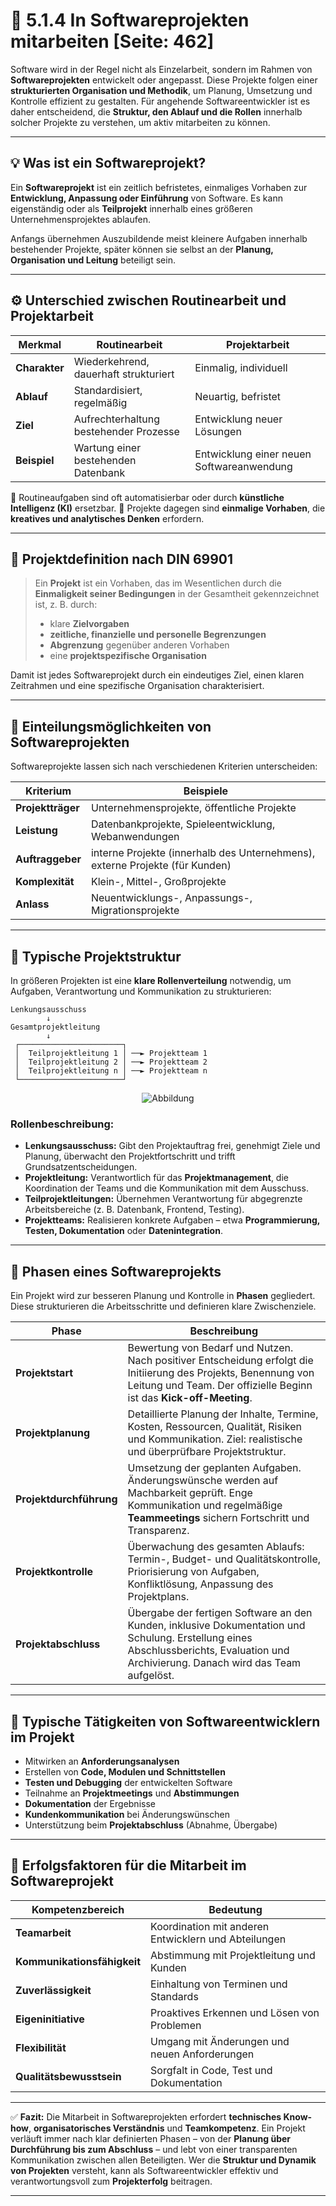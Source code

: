 # 🧩 5.1.4 In Softwareprojekten mitarbeiten [Seite: 462]

Software wird in der Regel nicht als Einzelarbeit, sondern im Rahmen von **Softwareprojekten** entwickelt oder angepasst. Diese Projekte folgen einer **strukturierten Organisation und Methodik**, um Planung, Umsetzung und Kontrolle effizient zu gestalten. Für angehende Softwareentwickler ist es daher entscheidend, die **Struktur, den Ablauf und die Rollen** innerhalb solcher Projekte zu verstehen, um aktiv mitarbeiten zu können.

---

## 💡 Was ist ein Softwareprojekt?

Ein **Softwareprojekt** ist ein zeitlich befristetes, einmaliges Vorhaben zur **Entwicklung, Anpassung oder Einführung** von Software.
Es kann eigenständig oder als **Teilprojekt** innerhalb eines größeren Unternehmensprojektes ablaufen.

Anfangs übernehmen Auszubildende meist kleinere Aufgaben innerhalb bestehender Projekte, später können sie selbst an der **Planung, Organisation und Leitung** beteiligt sein.

---

## ⚙️ Unterschied zwischen Routinearbeit und Projektarbeit

| Merkmal       | Routinearbeit                          | Projektarbeit                             |
| ------------- | -------------------------------------- | ----------------------------------------- |
| **Charakter** | Wiederkehrend, dauerhaft strukturiert  | Einmalig, individuell                     |
| **Ablauf**    | Standardisiert, regelmäßig             | Neuartig, befristet                       |
| **Ziel**      | Aufrechterhaltung bestehender Prozesse | Entwicklung neuer Lösungen                |
| **Beispiel**  | Wartung einer bestehenden Datenbank    | Entwicklung einer neuen Softwareanwendung |

🔹 Routineaufgaben sind oft automatisierbar oder durch **künstliche Intelligenz (KI)** ersetzbar.
🔹 Projekte dagegen sind **einmalige Vorhaben**, die **kreatives und analytisches Denken** erfordern.

---

## 🧩 Projektdefinition nach DIN 69901

> Ein **Projekt** ist ein Vorhaben, das im Wesentlichen durch die **Einmaligkeit seiner Bedingungen** in der Gesamtheit gekennzeichnet ist, z. B. durch:
>
> * klare **Zielvorgaben**
> * **zeitliche, finanzielle und personelle Begrenzungen**
> * **Abgrenzung** gegenüber anderen Vorhaben
> * eine **projektspezifische Organisation**

Damit ist jedes Softwareprojekt durch ein eindeutiges Ziel, einen klaren Zeitrahmen und eine spezifische Organisation charakterisiert.

---

## 🧠 Einteilungsmöglichkeiten von Softwareprojekten

Softwareprojekte lassen sich nach verschiedenen Kriterien unterscheiden:

| Kriterium         | Beispiele                                                                    |
| ----------------- | ---------------------------------------------------------------------------- |
| **Projektträger** | Unternehmensprojekte, öffentliche Projekte                                   |
| **Leistung**      | Datenbankprojekte, Spieleentwicklung, Webanwendungen                         |
| **Auftraggeber**  | interne Projekte (innerhalb des Unternehmens), externe Projekte (für Kunden) |
| **Komplexität**   | Klein-, Mittel-, Großprojekte                                                |
| **Anlass**        | Neuentwicklungs-, Anpassungs-, Migrationsprojekte                            |

---

## 🧩 Typische Projektstruktur

In größeren Projekten ist eine **klare Rollenverteilung** notwendig, um Aufgaben, Verantwortung und Kommunikation zu strukturieren:

```
Lenkungsausschuss
        ↓
Gesamtprojektleitung
        ↓
 ┌───────────────────────┐
 │  Teilprojektleitung 1 │ ──► Projektteam 1
 │  Teilprojektleitung 2 │ ──► Projektteam 2
 │  Teilprojektleitung n │ ──► Projektteam n
 └───────────────────────┘
```

<div style="display:flex;justify-content:center">
    <img src="/lernfeld_5/projektstruktur.png" alt="Abbildung" style="max-width:100%;height:auto;display:block;margin:0;" />
</div>

### Rollenbeschreibung:

* **Lenkungsausschuss:**
  Gibt den Projektauftrag frei, genehmigt Ziele und Planung, überwacht den Projektfortschritt und trifft Grundsatzentscheidungen.
* **Projektleitung:**
  Verantwortlich für das **Projektmanagement**, die Koordination der Teams und die Kommunikation mit dem Ausschuss.
* **Teilprojektleitungen:**
  Übernehmen Verantwortung für abgegrenzte Arbeitsbereiche (z. B. Datenbank, Frontend, Testing).
* **Projektteams:**
  Realisieren konkrete Aufgaben – etwa **Programmierung, Testen, Dokumentation** oder **Datenintegration**.

---

## 🔄 Phasen eines Softwareprojekts

Ein Projekt wird zur besseren Planung und Kontrolle in **Phasen** gegliedert.
Diese strukturieren die Arbeitsschritte und definieren klare Zwischenziele.

| Phase                   | Beschreibung                                                                                                                                                                           |
| ----------------------- | -------------------------------------------------------------------------------------------------------------------------------------------------------------------------------------- |
| **Projektstart**        | Bewertung von Bedarf und Nutzen. Nach positiver Entscheidung erfolgt die Initiierung des Projekts, Benennung von Leitung und Team. Der offizielle Beginn ist das **Kick-off-Meeting**. |
| **Projektplanung**      | Detaillierte Planung der Inhalte, Termine, Kosten, Ressourcen, Qualität, Risiken und Kommunikation. Ziel: realistische und überprüfbare Projektstruktur.                               |
| **Projektdurchführung** | Umsetzung der geplanten Aufgaben. Änderungswünsche werden auf Machbarkeit geprüft. Enge Kommunikation und regelmäßige **Teammeetings** sichern Fortschritt und Transparenz.            |
| **Projektkontrolle**    | Überwachung des gesamten Ablaufs: Termin-, Budget- und Qualitätskontrolle, Priorisierung von Aufgaben, Konfliktlösung, Anpassung des Projektplans.                                     |
| **Projektabschluss**    | Übergabe der fertigen Software an den Kunden, inklusive Dokumentation und Schulung. Erstellung eines Abschlussberichts, Evaluation und Archivierung. Danach wird das Team aufgelöst.   |

---

## 💬 Typische Tätigkeiten von Softwareentwicklern im Projekt

* Mitwirken an **Anforderungsanalysen**
* Erstellen von **Code, Modulen und Schnittstellen**
* **Testen und Debugging** der entwickelten Software
* Teilnahme an **Projektmeetings** und **Abstimmungen**
* **Dokumentation** der Ergebnisse
* **Kundenkommunikation** bei Änderungswünschen
* Unterstützung beim **Projektabschluss** (Abnahme, Übergabe)

---

## 🧩 Erfolgsfaktoren für die Mitarbeit im Softwareprojekt

| Kompetenzbereich            | Bedeutung                                            |
| --------------------------- | ---------------------------------------------------- |
| **Teamarbeit**              | Koordination mit anderen Entwicklern und Abteilungen |
| **Kommunikationsfähigkeit** | Abstimmung mit Projektleitung und Kunden             |
| **Zuverlässigkeit**         | Einhaltung von Terminen und Standards                |
| **Eigeninitiative**         | Proaktives Erkennen und Lösen von Problemen          |
| **Flexibilität**            | Umgang mit Änderungen und neuen Anforderungen        |
| **Qualitätsbewusstsein**    | Sorgfalt in Code, Test und Dokumentation             |

---

✅ **Fazit:**
Die Mitarbeit in Softwareprojekten erfordert **technisches Know-how**, **organisatorisches Verständnis** und **Teamkompetenz**.
Ein Projekt verläuft immer nach klar definierten Phasen – von der **Planung über Durchführung bis zum Abschluss** – und lebt von einer transparenten Kommunikation zwischen allen Beteiligten.
Wer die **Struktur und Dynamik von Projekten** versteht, kann als Softwareentwickler effektiv und verantwortungsvoll zum **Projekterfolg** beitragen.

---
